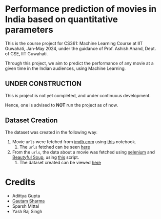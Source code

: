 # Performance prediction of movies in India based on quantitative parameters

This is the course project for CS361: Machine Learning Course at IIT Guwahati, Jan-May 2024, under the guidance of Prof. Ashish Anand, Dept. of CSE, IIT Guwahati.

Through this project, we aim to predict the performance of any movie at a given time in the Indian audiences, using Machine Learning.

## UNDER CONSTRUCTION

This is project is not yet completed, and under continuous development.

Hence, one is advised to **NOT** run the project as of now.

## Dataset Creation

The dataset was created in the following way:

1. Movie `urls` were fetched from [imdb.com](https://www.imdb.com/) using [this](https://github.com/g-s01/indMov/blob/main/WebScraper/UrlsCreator.ipynb) notebook.
    1. The `urls` fetched can be seen [here](https://github.com/g-s01/indMov/blob/main/data/urls.txt)
2. From the `urls`, the data about a movie was fetched using [selenium](https://www.selenium.dev)
    and [Beautyful Soup](https://pypi.org/project/beautifulsoup4/), using [this](https://github.com/g-s01/indMov/blob/main/WebScraper/dataSetCreator.py) script.
     1. The dataset created can be viewed [here](https://github.com/g-s01/indMov/blob/main/data/data.csv)

# Credits

* Adittya Gupta
* [Gautam Sharma](https://g-s01.github.io/)
* Sparsh Mittal
* Yash Raj Singh
